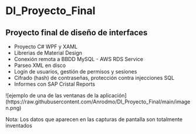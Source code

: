 # DI_Proyecto_Final
<h2>Proyecto final de diseño de interfaces</h2>
<ul>
    <li>Proyecto C#  WPF y XAML</li>
    <li>Librerias de Material Design</li>
    <li>Conexión remota a BBDD MySQL - AWS RDS Service</li>
    <li>Parseo XML en disco</li>
    <li>Login de usuarios, gestión de permisos y sesiones</li>
    <li>Cifrado (hash) de contraseñas, protección contra injecciones SQL</li>
    <li>Informes con SAP Cristal Reports</li>
</ul>
<div>
![ejemplo de una de las ventanas de la aplicación](https://raw.githubusercontent.com/Anrodmo/DI_Proyecto_Final/main/imagen.png)
    
</div>
<p>Nota: Los datos que aparecen en las capturas de pantalla son totalmente inventados</p>


 
